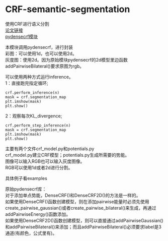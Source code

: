 # CRF-semantic-segmentation<br>
使用CRF进行语义分割<br>
[论文链接](https://arxiv.org/abs/1210.5644)<br>
[pydensecrf模块](https://github.com/lucasb-eyer/pydensecrf)<br>

本模块调用pydensecrf，进行封装<br>
彩图：可以使用1d，也可以使用2d。<br>
灰度图：使用2d。因为原始模块pydensecrf的2d模型里边函数addPairwiseBilateral()要求原图为rgb。<br>

可以使用两种方式运行inference。<br>
1：直接跑完指定循环;<br>
```
crf.perform_inference(n)
mask = crf.segmentation_map
plt.imshow(mask)
plt.show()
```

2：观察每次KL_divergence;<br>
```
crf.perform_step_inference(n)
mask = crf.segmentation_map
plt.imshow(mask)
plt.show()
```
主要有两个文件crf_model.py和potentials.py<br>
crf_model.py建立CRF模型；potentials.py生成所需要的势能。<br>
图像可以输入RGB也可以输入灰度图像。<br>
RGB可以使用1d或者2d进行分割。<br>

具体例子看examples<br>


原始pydensecrf库：<br>
对于添加单点势能，DenseCRF()和DenseCRF2D()的方法是一样的。<br>
如果使用DenseCRF()函数创建模型，则在添加pairwise能量时必须先使用create_pairwise_gaussian()或者create_pairwise_bilateral()来生成，再通过addPairwiseEnergy()函数添加。<br>
如果使用DenseCRF2D()函数创建模型，则可以直接通过addPairwiseGaussian()和addPairwiseBilateral()来添加；而且addPairwiseBilateral()必须要求label是3通道(有颜色，公式里有)。<br>


